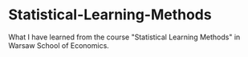 # Statistical-Learning-Methods
What I have learned from the course "Statistical Learning Methods" in Warsaw School of Economics.
